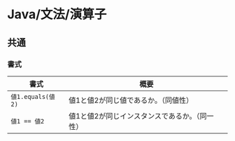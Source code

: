 # Java/文法/演算子

## 共通

### 書式

| 書式              | 概要                                           |
| ----------------- | ---------------------------------------------- |
| `値1.equals(値2)` | 値1と値2が同じ値であるか。（同値性）           |
| `値1 == 値2`      | 値1と値2が同じインスタンスであるか。（同一性） |
